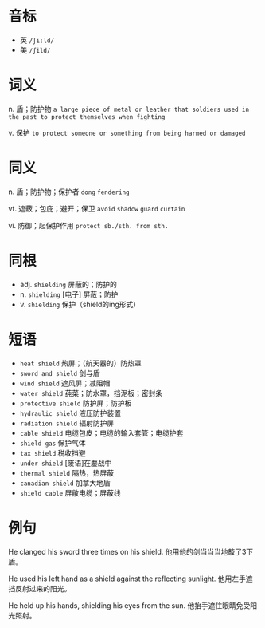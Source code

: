 # 音标

- 英 `/ʃiːld/`
- 美 `/ʃild/`

# 词义

n. 盾；防护物
`a large piece of metal or leather that soldiers used in the past to protect themselves when fighting`

v. 保护
`to protect someone or something from being harmed or damaged`

# 同义

n. 盾；防护物；保护者
`dong` `fendering`

vt. 遮蔽；包庇；避开；保卫
`avoid` `shadow` `guard` `curtain`

vi. 防御；起保护作用
`protect sb./sth. from sth.`

# 同根

- adj. `shielding` 屏蔽的；防护的
- n. `shielding` [电子] 屏蔽；防护
- v. `shielding` 保护（shield的ing形式）

# 短语

- `heat shield` 热屏；（航天器的）防热罩
- `sword and shield` 剑与盾
- `wind shield` 遮风屏；减阻帽
- `water shield` 莼菜；防水罩，挡泥板；密封条
- `protective shield` 防护屏；防护板
- `hydraulic shield` 液压防护装置
- `radiation shield` 辐射防护屏
- `cable shield` 电缆包皮；电缆的输入套管；电缆护套
- `shield gas` 保护气体
- `tax shield` 税收挡避
- `under shield` [废语]在鏖战中
- `thermal shield` 隔热，热屏蔽
- `canadian shield` 加拿大地盾
- `shield cable` 屏敝电缆；屏蔽线

# 例句

He clanged his sword three times on his shield.
他用他的剑当当当地敲了3下盾。

He used his left hand as a shield against the reflecting sunlight.
他用左手遮挡反射过来的阳光。

He held up his hands, shielding his eyes from the sun.
他抬手遮住眼睛免受阳光照射。


